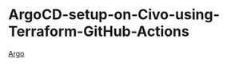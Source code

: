 # ArgoCD-setup-on-Civo-using-Terraform-GitHub-Actions

[Argo](https://github.com/Vrukshali-26/ArgoCD-setup-on-Civo-using-Terraform-GitHub-Actions/blob/main/images/ezgif-6-d044d750cccf.gif)
